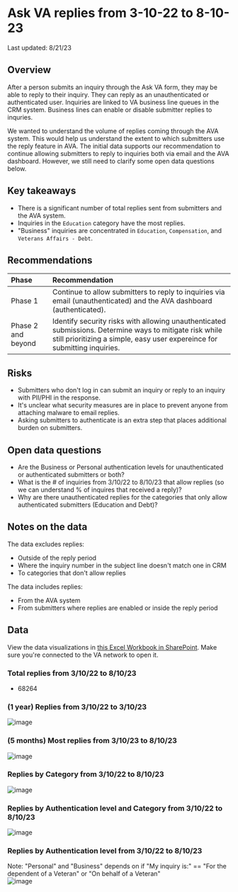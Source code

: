 # Ask VA replies from 3-10-22 to 8-10-23
Last updated: 8/21/23

## Overview
After a person submits an inquiry through the Ask VA form, they may be able to reply to their inquiry. They can reply as an unauthenticated or authenticated user. Inquiries are linked to VA business line queues in the CRM system. Business lines can enable or disable submitter replies to inquries.

We wanted to understand the volume of replies coming through the AVA system. This would help us understand the extent to which submitters use the reply feature in AVA.
The initial data supports our recommendation to continue allowing submitters to reply to inquiries both via email and the AVA dashboard. However, we still need to clarify some open data questions below.

## Key takeaways
- There is a significant number of total replies sent from submitters and the AVA system.
- Inquiries in the `Education` category have the most replies.
- "Business" inquiries are concentrated in `Education`, `Compensation`, and `Veterans Affairs - Debt`.

## Recommendations
|Phase|Recommendation|
|:--|:--|
|Phase 1|Continue to allow submitters to reply to inquiries via email (unauthenticated) and the AVA dashboard (authenticated).|
|Phase 2 and beyond|Identify security risks with allowing unauthenticated submissions. Determine ways to mitigate risk while still prioritizing a simple, easy user expereince for submitting inquiries.|

## Risks
- Submitters who don't log in can submit an inquiry or reply to an inquiry with PII/PHI in the response.
- It's unclear what security measures are in place to prevent anyone from attaching malware to email replies.
- Asking submitters to authenticate is an extra step that places additional burden on submitters.

## Open data questions
- Are the Business or Personal authentication levels for unauthenticated or authenticated submitters or both?
- What is the # of inquiries from 3/10/22 to 8/10/23 that allow replies (so we can understand % of inquires that received a reply)?
- Why are there unauthenticated replies for the categories that only allow authenticated submitters (Education and Debt)?

## Notes on the data
The data excludes replies: 
  - Outside of the reply period
  - Where the inquiry number in the subject line doesn't match one in CRM
  - To categories that don't allow replies
    
The data includes replies:
  - From the AVA system
  - From submitters where replies are enabled or inside the reply period

## Data
View the data visualizations in [this Excel Workbook in SharePoint](https://dvagov.sharepoint.com/:x:/s/AskVA/EbIIkhfb97tHgYDNTpi-0dwBczvE1XhORBAifF-QFCqGtg?e=fUAXAD). 
Make sure you're connected to the VA network to open it.

### Total replies from 3/10/22 to 8/10/23
- 68264

### (1 year) Replies from 3/10/22 to 3/10/23
![image](https://github.com/department-of-veterans-affairs/va.gov-team/assets/135838070/abecbaf1-4708-4ac9-a20a-9f2d449d52fa)

### (5 months) Most replies from 3/10/23 to 8/10/23	
![image](https://github.com/department-of-veterans-affairs/va.gov-team/assets/135838070/d6d081a4-f0cf-4a61-9e32-71f0d6371a92)


### Replies by Category from 3/10/22 to 8/10/23
![image](https://github.com/department-of-veterans-affairs/va.gov-team/assets/135838070/acf43d61-ec24-44fb-884c-aaf18d4db702)

### Replies by Authentication level and Category from 3/10/22 to 8/10/23
![image](https://github.com/department-of-veterans-affairs/va.gov-team/assets/135838070/310b1409-35ba-4497-b110-e0e5c8a47e25)

### Replies by Authentication level from 3/10/22 to 8/10/23	
Note: "Personal" and "Business" depends on if "My inquiry is:" == "For the dependent of a Veteran" or "On behalf of a Veteran"	
![image](https://github.com/department-of-veterans-affairs/va.gov-team/assets/135838070/422f00dc-ec39-4cd3-a851-ca3e171d9379)


